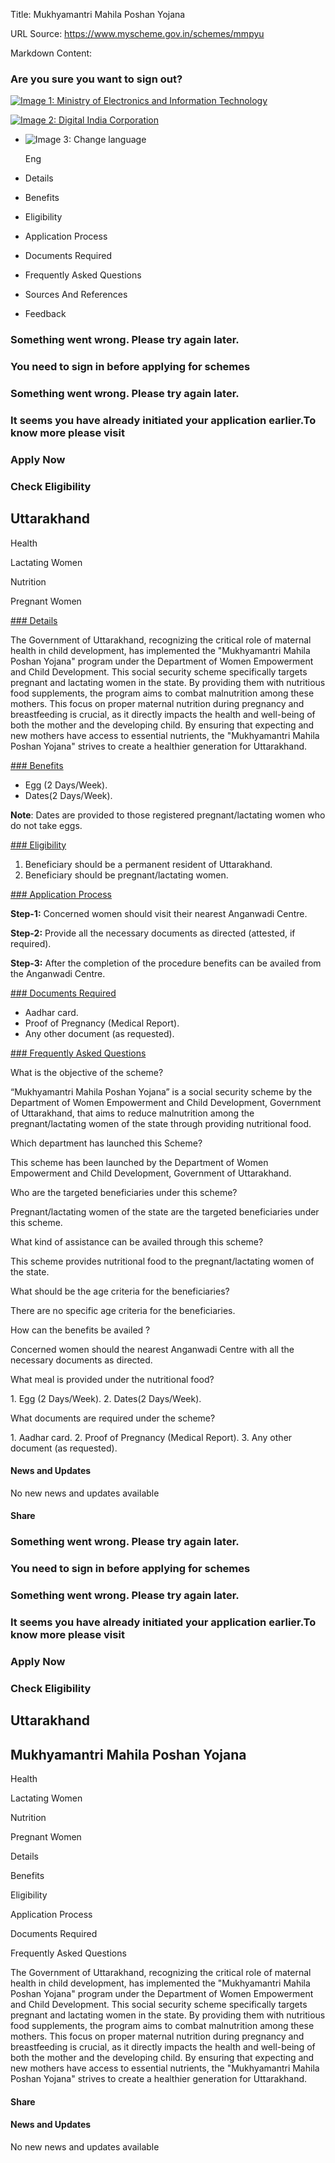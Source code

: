 Title: Mukhyamantri Mahila Poshan Yojana

URL Source: https://www.myscheme.gov.in/schemes/mmpyu

Markdown Content:
### Are you sure you want to sign out?

[![Image 1: Ministry of Electronics and Information Technology](https://cdn.myscheme.in/images/logos/emblem-black.svg)](https://www.myscheme.gov.in/)

[![Image 2: Digital India Corporation](https://cdn.myscheme.in/images/logos/digital-india-black.svg)](https://www.digitalindia.gov.in/)

*   ![Image 3: Change language](blob:https://www.myscheme.gov.in/b9a31d3949b1882a09ed2f8508d538f3)
    
    Eng
    

*   Details
*   Benefits
*   Eligibility
*   Application Process
*   Documents Required
*   Frequently Asked Questions
*   Sources And References
*   Feedback

### Something went wrong. Please try again later.

### 

### You need to sign in before applying for schemes

### Something went wrong. Please try again later.

### It seems you have already initiated your application earlier.To know more please visit

### Apply Now

### Check Eligibility

Uttarakhand
-----------

Health

Lactating Women

Nutrition

Pregnant Women

[### Details](https://www.myscheme.gov.in/schemes/mmpyu#details)

The Government of Uttarakhand, recognizing the critical role of maternal health in child development, has implemented the "Mukhyamantri Mahila Poshan Yojana" program under the Department of Women Empowerment and Child Development. This social security scheme specifically targets pregnant and lactating women in the state. By providing them with nutritious food supplements, the program aims to combat malnutrition among these mothers. This focus on proper maternal nutrition during pregnancy and breastfeeding is crucial, as it directly impacts the health and well-being of both the mother and the developing child. By ensuring that expecting and new mothers have access to essential nutrients, the "Mukhyamantri Mahila Poshan Yojana" strives to create a healthier generation for Uttarakhand.

[### Benefits](https://www.myscheme.gov.in/schemes/mmpyu#benefits)

*   Egg (2 Days/Week).
*   Dates(2 Days/Week).

**Note**: Dates are provided to those registered pregnant/lactating women who do not take eggs.

[### Eligibility](https://www.myscheme.gov.in/schemes/mmpyu#eligibility)

1.  Beneficiary should be a permanent resident of Uttarakhand.
2.  Beneficiary should be pregnant/lactating women.

[### Application Process](https://www.myscheme.gov.in/schemes/mmpyu#application-process)

**Step-1:** Concerned women should visit their nearest Anganwadi Centre.

**Step-2:** Provide all the necessary documents as directed (attested, if required).

**Step-3:** After the completion of the procedure benefits can be availed from the Anganwadi Centre.

[### Documents Required](https://www.myscheme.gov.in/schemes/mmpyu#documents-required)

*   Aadhar card.
*   Proof of Pregnancy (Medical Report).
*   Any other document (as requested).

[### Frequently Asked Questions](https://www.myscheme.gov.in/schemes/mmpyu#faqs)

What is the objective of the scheme?

“Mukhyamantri Mahila Poshan Yojana” is a social security scheme by the Department of Women Empowerment and Child Development, Government of Uttarakhand, that aims to reduce malnutrition among the pregnant/lactating women of the state through providing nutritional food.

Which department has launched this Scheme?

This scheme has been launched by the Department of Women Empowerment and Child Development, Government of Uttarakhand.

Who are the targeted beneficiaries under this scheme?

Pregnant/lactating women of the state are the targeted beneficiaries under this scheme.

What kind of assistance can be availed through this scheme?

This scheme provides nutritional food to the pregnant/lactating women of the state.

What should be the age criteria for the beneficiaries?

There are no specific age criteria for the beneficiaries.

How can the benefits be availed ?

Concerned women should the nearest Anganwadi Centre with all the necessary documents as directed.

What meal is provided under the nutritional food?

1\. Egg (2 Days/Week). 2. Dates(2 Days/Week).

What documents are required under the scheme?

1\. Aadhar card. 2. Proof of Pregnancy (Medical Report). 3. Any other document (as requested).

#### News and Updates

No new news and updates available

#### Share

### Something went wrong. Please try again later.

### 

### You need to sign in before applying for schemes

### Something went wrong. Please try again later.

### It seems you have already initiated your application earlier.To know more please visit

### Apply Now

### Check Eligibility

Uttarakhand
-----------

Mukhyamantri Mahila Poshan Yojana
---------------------------------

Health

Lactating Women

Nutrition

Pregnant Women

Details

Benefits

Eligibility

Application Process

Documents Required

Frequently Asked Questions

The Government of Uttarakhand, recognizing the critical role of maternal health in child development, has implemented the "Mukhyamantri Mahila Poshan Yojana" program under the Department of Women Empowerment and Child Development. This social security scheme specifically targets pregnant and lactating women in the state. By providing them with nutritious food supplements, the program aims to combat malnutrition among these mothers. This focus on proper maternal nutrition during pregnancy and breastfeeding is crucial, as it directly impacts the health and well-being of both the mother and the developing child. By ensuring that expecting and new mothers have access to essential nutrients, the "Mukhyamantri Mahila Poshan Yojana" strives to create a healthier generation for Uttarakhand.

#### Share

#### News and Updates

No new news and updates available

